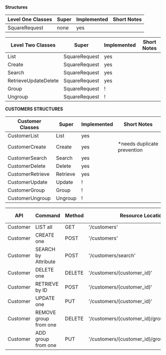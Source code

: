 **Structures**

| Level One Classes | Super| Implemented|Short Notes
|---|---|---|---|
|SquareRequest| none |yes|

| Level Two Classes |Super| Implemented|Short Notes
|---|---|---|---|
|List | SquareRequest|yes
|Create | SquareRequest|yes
|Search | SquareRequest| yes
|RetrieveUpdateDelete | SquareRequest|yes
|Group | SquareRequest| !
|Ungroup| SquareRequest| !

**CUSTOMERS STRUCTURES**

| Customer Classes |Super| Implemented|Short Notes
|---|---|---|---|
|CustomerList|List|yes
|CustomerCreate|Create|yes | *needs duplicate prevention
|CustomerSearch|Search| yes
|CustomerDelete|Delete|yes
|CustomerRetrieve|Retrieve|yes
|CustomerUpdate|Update| !
|CustomerGroup|Group| !
|CustomerUngroup|Ungroup| !


| API | Command| Method | Resource Location | Class | Square Docs | Additional Information
|---|---|---|---|---|---|---|
|Customer| LIST all | GET| '/customers' | CustomerList |[LIST](https://developer.squareup.com/reference/square/customers-api/list-customers)
|Customer| CREATE one| POST|'/customers'| CustomerCreate|[CREATE](https://developer.squareup.com/reference/square/customers-api/create-customer)
|Customer| SEARCH by Attribute | POST|'/customers/search' | ! CustomerSearch| [SEARCH](https://developer.squareup.com/reference/square/customers-api/search-customers)
|Customer|DELETE one| DELETE |'/customers/{customer_id}' |CustomerDelete | [DELETE](https://developer.squareup.com/reference/square/customers-api/delete-customer)
|Customer| RETRIEVE by ID | POST|'/customers/{customer_id}' | CustomerRetrieve|[RETRIEVE](https://developer.squareup.com/reference/square/customers-api/retrieve-customer)
|Customer|UPDATE one |PUT |'/customers/{customer_id}' | ! | [UPDATE](https://developer.squareup.com/reference/square/customers-api/update-customer)|[Version Control](https://developer.squareup.com/docs/customers-api/use-the-api/keep-records#update-a-customer-profile)
|Customer|REMOVE group from one |DELETE |'/customers/{customer_id}/groups/{group_id}' | ! | [Remove GROUP](https://developer.squareup.com/reference/square/customers-api/remove-group-from-customer)
|Customer|ADD group from one |PUT |'/customers/{customer_id}/groups/{group_id}' | ! | [Add GROUP](https://developer.squareup.com/reference/square/customers-api/add-group-to-customer)





